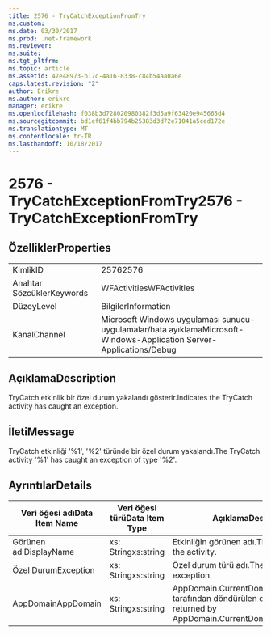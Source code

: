 ```yaml
---
title: 2576 - TryCatchExceptionFromTry
ms.custom: 
ms.date: 03/30/2017
ms.prod: .net-framework
ms.reviewer: 
ms.suite: 
ms.tgt_pltfrm: 
ms.topic: article
ms.assetid: 47e48973-b17c-4a16-8338-c84b54aa0a6e
caps.latest.revision: "2"
author: Erikre
ms.author: erikre
manager: erikre
ms.openlocfilehash: f038b3d728020980382f3d5a9f63420e945665d4
ms.sourcegitcommit: bd1ef61f4bb794b25383d3d72e71041a5ced172e
ms.translationtype: MT
ms.contentlocale: tr-TR
ms.lasthandoff: 10/18/2017
---
```

# <a name="2576---trycatchexceptionfromtry"></a><span data-ttu-id="d95c4-102">2576 - TryCatchExceptionFromTry</span><span class="sxs-lookup"><span data-stu-id="d95c4-102">2576 - TryCatchExceptionFromTry</span></span>
## <a name="properties"></a><span data-ttu-id="d95c4-103">Özellikler</span><span class="sxs-lookup"><span data-stu-id="d95c4-103">Properties</span></span>  
  
|||  
|-|-|  
|<span data-ttu-id="d95c4-104">Kimlik</span><span class="sxs-lookup"><span data-stu-id="d95c4-104">ID</span></span>|<span data-ttu-id="d95c4-105">2576</span><span class="sxs-lookup"><span data-stu-id="d95c4-105">2576</span></span>|  
|<span data-ttu-id="d95c4-106">Anahtar Sözcükler</span><span class="sxs-lookup"><span data-stu-id="d95c4-106">Keywords</span></span>|<span data-ttu-id="d95c4-107">WFActivities</span><span class="sxs-lookup"><span data-stu-id="d95c4-107">WFActivities</span></span>|  
|<span data-ttu-id="d95c4-108">Düzey</span><span class="sxs-lookup"><span data-stu-id="d95c4-108">Level</span></span>|<span data-ttu-id="d95c4-109">Bilgiler</span><span class="sxs-lookup"><span data-stu-id="d95c4-109">Information</span></span>|  
|<span data-ttu-id="d95c4-110">Kanal</span><span class="sxs-lookup"><span data-stu-id="d95c4-110">Channel</span></span>|<span data-ttu-id="d95c4-111">Microsoft Windows uygulaması sunucu-uygulamalar/hata ayıklama</span><span class="sxs-lookup"><span data-stu-id="d95c4-111">Microsoft-Windows-Application Server-Applications/Debug</span></span>|  
  
## <a name="description"></a><span data-ttu-id="d95c4-112">Açıklama</span><span class="sxs-lookup"><span data-stu-id="d95c4-112">Description</span></span>  
 <span data-ttu-id="d95c4-113">TryCatch etkinlik bir özel durum yakalandı gösterir.</span><span class="sxs-lookup"><span data-stu-id="d95c4-113">Indicates the TryCatch activity has caught an exception.</span></span>  
  
## <a name="message"></a><span data-ttu-id="d95c4-114">İleti</span><span class="sxs-lookup"><span data-stu-id="d95c4-114">Message</span></span>  
 <span data-ttu-id="d95c4-115">TryCatch etkinliği '%1', '%2' türünde bir özel durum yakalandı.</span><span class="sxs-lookup"><span data-stu-id="d95c4-115">The TryCatch activity '%1' has caught an exception of type '%2'.</span></span>  
  
## <a name="details"></a><span data-ttu-id="d95c4-116">Ayrıntılar</span><span class="sxs-lookup"><span data-stu-id="d95c4-116">Details</span></span>  
  
|<span data-ttu-id="d95c4-117">Veri öğesi adı</span><span class="sxs-lookup"><span data-stu-id="d95c4-117">Data Item Name</span></span>|<span data-ttu-id="d95c4-118">Veri öğesi türü</span><span class="sxs-lookup"><span data-stu-id="d95c4-118">Data Item Type</span></span>|<span data-ttu-id="d95c4-119">Açıklama</span><span class="sxs-lookup"><span data-stu-id="d95c4-119">Description</span></span>|  
|--------------------|--------------------|-----------------|  
|<span data-ttu-id="d95c4-120">Görünen adı</span><span class="sxs-lookup"><span data-stu-id="d95c4-120">DisplayName</span></span>|<span data-ttu-id="d95c4-121">xs: String</span><span class="sxs-lookup"><span data-stu-id="d95c4-121">xs:string</span></span>|<span data-ttu-id="d95c4-122">Etkinliğin görünen adı.</span><span class="sxs-lookup"><span data-stu-id="d95c4-122">The display name of the activity.</span></span>|  
|<span data-ttu-id="d95c4-123">Özel Durum</span><span class="sxs-lookup"><span data-stu-id="d95c4-123">Exception</span></span>|<span data-ttu-id="d95c4-124">xs: String</span><span class="sxs-lookup"><span data-stu-id="d95c4-124">xs:string</span></span>|<span data-ttu-id="d95c4-125">Özel durum türü adı.</span><span class="sxs-lookup"><span data-stu-id="d95c4-125">The type name of the exception.</span></span>|  
|<span data-ttu-id="d95c4-126">AppDomain</span><span class="sxs-lookup"><span data-stu-id="d95c4-126">AppDomain</span></span>|<span data-ttu-id="d95c4-127">xs: String</span><span class="sxs-lookup"><span data-stu-id="d95c4-127">xs:string</span></span>|<span data-ttu-id="d95c4-128">AppDomain.CurrentDomain.FriendlyName tarafından döndürülen dize.</span><span class="sxs-lookup"><span data-stu-id="d95c4-128">The string returned by AppDomain.CurrentDomain.FriendlyName.</span></span>|
